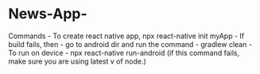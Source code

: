 # News-App-

Commands - To create react native app, npx react-native init myApp
		 - If build fails, then - go to android dir and run the command - gradlew clean
		 - To run on device - npx react-native run-android (if this command fails, make sure you are using latest v of node.)
